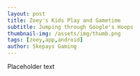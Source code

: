 ```yaml
---
layout: post
title: Zoey's Kids Play and Gametime
subtitle: Jumping through Google's Hoops
thumbnail-img: /assets/img/thumb.png
tags: [zoey,app,android]
author: Skepays Gaming
---
```


Placeholder text
